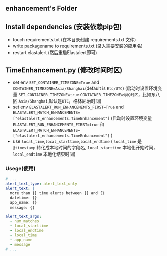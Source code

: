 
## enhancement's Folder 


## Install dependencies (安装依赖pip包)

- touch requirements.txt (在本目录创建 requirements.txt 文件)
- write packagename to requirements.txt (录入需要安装的应用名)
- restart elastalert (然后重启Elastalert即可)

## TimeEnhancement.py (修改时间时区)

- set env `SET_CONTAINER_TIMEZONE=True` and `CONTAINER_TIMEZONE=Asia/Shanghai`(default is `Etc/UTC`) (启动时设置环境变量 `SET_CONTAINER_TIMEZONE=true` `CONTAINER_TIMEZONE=你的时区`，比如东八区 `Asia/Shanghai`,默认是`UTC`，格林尼治时间)
- set env `ELASTALERT_RUN_ENHANCEMENTS_FIRST=True` and `ELASTALERT_MATCH_ENHANCEMENTS=["elastalert_enhancements.TimeEnhancement"]` (启动时设置环境变量 `ELASTALERT_RUN_ENHANCEMENTS_FIRST=true` 和 `ELASTALERT_MATCH_ENHANCEMENTS=["elastalert_enhancements.TimeEnhancement"]` )
- use `local_time`,`local_starttime`,`local_endtime` ( `local_time` 是 `@timestamp` 转化成本地时间的字段名, `local_starttime` 本地化开始时间，`local_endtime` 本地化结束时间)

### Usege(使用)
```yaml
# ...
alert_text_type: alert_text_only
alert_text: |
  more than {} time alerts between {} and {} 
  datetime: {}
  app_name: {}
  message: {}

alert_text_args:
  - num_matches
  - local_starttime
  - local_endtime
  - local_time
  - app_name
  - message
# ...